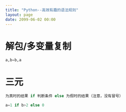 ```yaml
---
title: "Python--高效有趣的语法规则"
layout: page
date: 2099-06-02 00:00
---
```


# 解包/多变量复制 

```python
a,b=b,a
```

# 三元

```python
为真时的结果 if 判断条件 else 为假时的结果（注意，没有冒号）

a=1 if b>2 else 0 
```
